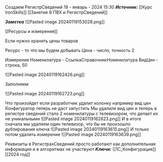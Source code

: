 
Создаем РегистрСведений
 19 - январь - 2024  15:30 
***Источник:***  [[Курс IronSkills]] [[Занятие 8 ПВХ и РегистрСведений]]

***Заметка*** 
![[Pasted image 20240119153028.png]]

[[Ресурсы и измерения]] 

Если нужно хранить цены товаров

Ресурс - то что мы будем добывать
Цена - число, точность 2 

Измерение
Номенклатура - СсылкаСправочникНоменклатура
ВидЦен - строка, 50

![[Pasted image 20240119162426.png]]

Заполняем

![[Pasted image 20240119162723.png]]

Что произойдет если разработчик удалит колонку например вид цен
Конфигуратор теперь не даст запустить
Мы удалили вид цен и теперь в регистре сведений стало 2 номенклатуры с телевизором, что делает их не уникальными
![[Pasted image 20240119162823.png]]
И в итоге сначала мы удаляем один телевизор, что бы не произошло дублирования ключа
![[Pasted image 20240119163615.png]]
И только потом удалить измерение
![[Pasted image 20240119163639.png]]

Реквизиты в РегистрахСведений просто работают как дополнительная информация и в алгоритмах не участвуют 
***Ключи:*** [[1С_Конфигурация]] [[2024 год]]